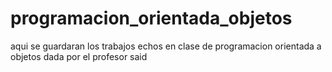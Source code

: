 # programacion_orientada_objetos
aqui se guardaran los trabajos echos en clase de programacion orientada a objetos dada por el profesor said
